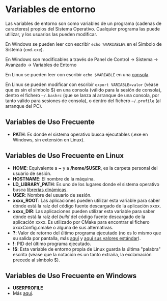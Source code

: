 # Variables de entorno

Las variables de entorno son como variables de un programa (cadenas de caracteres) propios del Sistema Operativo. Cualquier programa las puede utilizar, y los usuarios las pueden modificar.

En Windows se pueden leer con escribir `echo %VARIABLE%` en el Símbolo de Sistema (`cmd.exe`).

En Windows son modificables a través de Panel de Control -\> Sistema -\> Avanzado -\> Variables de Entorno

En Linux se pueden leer con escribir `echo $VARIABLE` en una [consola](linux/bash.md).

En Linux se pueden modificar con escribir `export VARIABLE=valor` (véase que es sin el símbolo $) en una consola (válido para la sesión de consola), dentro el fichero `~/.bashrc` (que se lanza al arranque de una consola, por tanto válido para sesiones de consola), o dentro del fichero `~/.profile` (al arranque del PC).

## Variables de Uso Frecuente

- **PATH**: Es donde el sistema operativo busca ejecutables (.exe en Windows, sin extensión en Linux).

## Variables de Uso Frecuente en Linux

- **HOME**: Equivalente a **~** y a **/home/$USER**, es la carpeta personal del usuario de sesión.
- **HOSTNAME**: El nombre de la máquina.
- **LD\_LIBRARY\_PATH**: Es uno de los lugares donde el sistema operativo busca [librerías dinámicas](programming/libs.md).
- **USER**: Nombre del usuario de sesión.
- **xxxx\_ROOT**: Las aplicaciones pueden utilizar esta variable para saber dónde está la raíz del código fuente descargado de la aplicación xxxx.
- **xxxx\_DIR**: Las aplicaciones pueden utilizar esta variable para saber dónde está la raíz del *build* del código fuente descargado de la aplicación xxxx. Es utilizado por CMake para encontrar el fichero xxxxConfig.cmake o alguna de sus alternativas.
- **?**: Valor de retorno del último programa ejecutado (no es lo mismo que su salida por pantalla, más [aquí](http://tldp.org/LDP/abs/html/exit-status.html) y [aquí sus valores estándar](http://tldp.org/LDP/abs/html/exitcodes.html)).
- **\!**: PID del último programa ejecutado.
- **\!$**: Esta variable de entorno propia de Linux guarda la última "palabra" escrita (véase que la notación es un tanto extraña, la exclamación precede al símbolo $).

## Variables de Uso Frecuente en Windows

- **USERPROFILE**
- Más [aquí](http://technet.microsoft.com/en-us/library/cc749104(v=ws.10).aspx).
